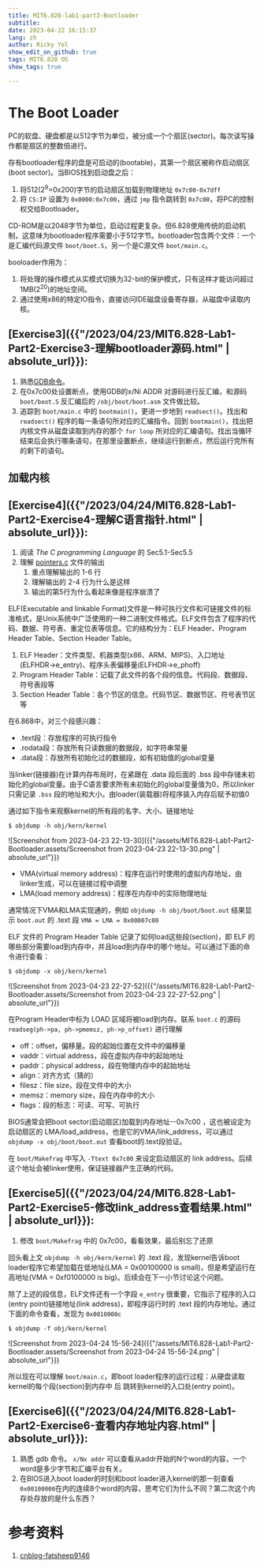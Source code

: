 ```yaml
---
title: MIT6.828-lab1-part2-Bootloader
subtitle: 
date: 2023-04-22 16:15:37
lang: zh
author: Ricky Yel
show_edit_on_github: true
tags: MIT6.828 OS
show_tags: true

---
```


<!--more-->

# The Boot Loader

PC的软盘、硬盘都是以512字节为单位，被分成一个个扇区(sector)。每次读写操作都是扇区的整数倍进行。

存有bootloader程序的盘是可启动的(bootable)，其第一个扇区被称作启动扇区(boot sector)。当BIOS找到启动盘之后：

1. 将512(2<sup>9</sup>=0x200)字节的启动扇区加载到物理地址 `0x7c00-0x7dff`
2. 将 `CS:IP` 设置为 `0x0000:0x7c00`，通过 `jmp` 指令跳转到 `0x7c00`，将PC的控制权交给Bootloader。

CD-ROM是以2048字节为单位，启动过程更复杂。但6.828使用传统的启动机制，这意味为bootloader程序需要小于512字节。bootloader包含两个文件：一个是汇编代码源文件 `boot/boot.S`，另一个是C源文件 `boot/main.c`。

booloader作用为：

1. 将处理的操作模式从实模式切换为32-bit的保护模式，只有这样才能访问超过1MB(2<sup>20</sup>)的地址空间。
2. 通过使用x86的特定IO指令，直接访问IDE磁盘设备寄存器，从磁盘中读取内核。

## [Exercise3]({{"/2023/04/23/MIT6.828-Lab1-Part2-Exercise3-理解bootloader源码.html" | absolute_url}}): 

1. 熟悉[GDB命令](https://pdos.csail.mit.edu/6.828/2018/labguide.html)。
2. 在0x7c00处设置断点，使用GDB的x/Ni ADDR 对源码进行反汇编，和源码 `boot/boot.S` 反汇编后的 `/obj/boot/boot.asm` 文件做比较。
3. 追踪到 `boot/main.c` 中的 `bootmain()`，更进一步地到 `readsect()`。找出和 `readsect()` 程序的每一条语句所对应的汇编指令。回到 `bootmain()`，找出把内核文件从磁盘读取到内存的那个 `for loop` 所对应的汇编语句。找出当循环结束后会执行哪条语句，在那里设置断点，继续运行到断点，然后运行完所有的剩下的语句。

## 加载内核

## [Exercise4]({{"/2023/04/24/MIT6.828-Lab1-Part2-Exercise4-理解C语言指针.html" | absolute_url}}): 

1. 阅读 *The C programming Language* 的 Sec5.1-Sec5.5
2. 理解 [pointers.c](https://pdos.csail.mit.edu/6.828/2018/labs/lab1/pointers.c) 文件的输出
   1. 重点理解输出的 1-6 行
   2. 理解输出的 2-4 行为什么是这样
   3. 输出的第5行为什么看起来像是程序崩溃了

ELF(Executable and linkable Format)文件是一种可执行文件和可链接文件的标准格式，是Unix系统中广泛使用的一种二进制文件格式。ELF文件包含了程序的代码、数据、符号表、重定位表等信息。它的结构分为：ELF Header、Program Header Table、Section Header Table。

1. ELF Header：文件类型、机器类型(x86、ARM、MIPS)、入口地址(ELFHDR->e_entry)、程序头表偏移量(ELFHDR->e_phoff)
2. Program Header Table：记载了此文件的各个段的信息。代码段、数据段、符号表段等
3. Section Header Table：各个节区的信息。代码节区、数据节区、符号表节区等

在6.868中，对三个段感兴趣：

- .text段：存放程序的可执行指令
- .rodata段：存放所有只读数据的数据段，如字符串常量
- .data段：存放所有初始化过的数据段，如有初始值的global变量

当linker(链接器)在计算内存布局时，在紧跟在 .data 段后面的 .bss 段中存储未初始化的global变量。由于C语言要求所有未初始化的global变量值为0，所以linker只需记录 `.bss` 段的地址和大小。由loader(装载器)将程序装入内存后赋予初值0

通过如下指令来观察kernel的所有段的名字、大小、链接地址

```shell
$ objdump -h obj/kern/kernel
```

![Screenshot from 2023-04-23 22-13-30]({{"/assets/MIT6.828-Lab1-Part2-Bootloader.assets/Screenshot from 2023-04-23 22-13-30.png" | absolute_url"}})

- VMA(virtual memory address)：程序在运行时使用的虚拟内存地址，由linker生成，可以在链接过程中调整
- LMA(load memory address)：程序在内存中的实际物理地址

通常情况下VMA和LMA实现通的，例如 `objdump -h obj/boot/boot.out` 结果显示 `boot.out` 的 .text 段 `VMA = LMA = 0x00007c00`

ELF 文件的 Program Header Table 记录了如何load这些段(section)，即 ELF 的哪些部分需要load到内存中，并且load到内存中的哪个地址。可以通过下面的命令进行查看：

```shell
$ objdump -x obj/kern/kernel
```

![Screenshot from 2023-04-23 22-27-52]({{"/assets/MIT6.828-Lab1-Part2-Bootloader.assets/Screenshot from 2023-04-23 22-27-52.png" | absolute_url"}})

在Program Header中标为 LOAD 区域将被load到内存。联系 `boot.c` 的源码 `readseg(ph->pa, ph->pmemsz, ph->p_offset)` 进行理解

- off：offset，偏移量。段的起始位置在文件中的偏移量
- vaddr：virtual address，段在虚拟内存中的起始地址
- paddr：physical address，段在物理内存中的起始地址
- align：对齐方式（猜的）
- filesz：file size，段在文件中的大小
- memsz：memory size，段在内存中的大小
- flags：段的标志：可读、可写、可执行

BIOS通常会把boot sector(启动扇区)加载到内存地址--0x7c00 ，这也被设定为启动扇区的 LMA/load_address，也是它的VMA/link_address，可以通过 `objdump -x obj/boot/boot.out` 查看boot的.text段验证。

在 `boot/Makefrag` 中写入 `-Ttext 0x7c00` 来设定启动扇区的 link address。后续这个地址会被linker使用，保证链接器产生正确的代码。

## [Exercise5]({{"/2023/04/24/MIT6.828-Lab1-Part2-Exercise5-修改link_address查看结果.html" | absolute_url}}): 

1. 修改 `boot/Makefrag` 中的 0x7c00，看看效果，最后别忘了还原

回头看上文 `objdump -h obj/kern/kernel` 的 .text 段，发现kernel告诉boot loader程序它希望加载在低地址(LMA = 0x00100000 is small)，但是希望运行在高地址(VMA = 0xf0100000 is big)。后续会在下一小节讨论这个问题。

除了上述的段信息，ELF文件还有一个字段 `e_entry` 很重要，它指示了程序的入口(entry point)链接地址(link address)，即程序运行时的 .text 段的内存地址。通过下面的命令查看，发现为 `0x0010000c`

```shell
$ objdump -f obj/kern/kernel
```

![Screenshot from 2023-04-24 15-56-24]({{"/assets/MIT6.828-Lab1-Part2-Bootloader.assets/Screenshot from 2023-04-24 15-56-24.png" | absolute_url"}})

所以现在可以理解 `boot/main.c`，即boot loader程序的运行过程：从硬盘读取kernel的每个段(section)到内存中 后 跳转到kernel的入口处(entry point)。

## [Exercise6]({{"/2023/04/24/MIT6.828-Lab1-Part2-Exercise6-查看内存地址内容.html" | absolute_url}}): 

1. 熟悉 gdb 命令。 `x/Nx addr` 可以查看从addr开始的N个word的内容，一个word是多少字节和汇编平台有关。
2. 在BIOS进入boot loader的时刻和boot loader进入kernel的那一刻查看 `0x00100000`在内的连续8个word的内容，思考它们为什么不同？第二次这个内存处存放的是什么东西？

# 参考资料

1. [cnblog-fatsheep9146](https://www.cnblogs.com/fatsheep9146/p/5216681.html)